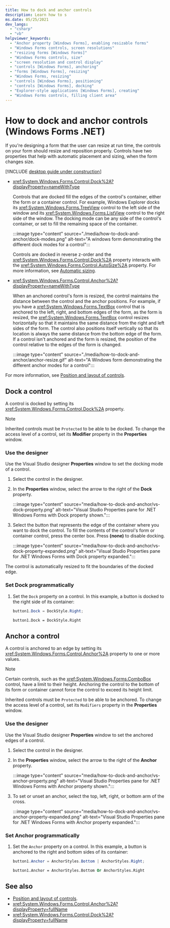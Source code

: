 ```yaml
---
title: How to dock and anchor controls
description: Learn how to s
ms.date: 05/25/2021
dev_langs:
  - "csharp"
  - "vb"
helpviewer_keywords:
  - "Anchor property [Windows Forms], enabling resizable forms"
  - "Windows Forms controls, screen resolutions"
  - "resizing forms [Windows Forms]"
  - "Windows Forms controls, size"
  - "screen resolution and control display"
  - "controls [Windows Forms], anchoring"
  - "forms [Windows Forms], resizing"
  - "Windows Forms, resizing"
  - "controls [Windows Forms], positioning"
  - "controls [Windows Forms], docking"
  - "Explorer-style applications [Windows Forms], creating"
  - "Windows Forms controls, filling client area"
---
```

# How to dock and anchor controls (Windows Forms .NET)

If you're designing a form that the user can resize at run time, the controls on your form should resize and reposition properly. Controls have two properties that help with automatic placement and sizing, when the form changes size.

[!INCLUDE [desktop guide under construction](../../includes/desktop-guide-preview-note.md)]

- <xref:System.Windows.Forms.Control.Dock%2A?displayProperty=nameWithType>

  Controls that are docked fill the edges of the control's container, either the form or a container control. For example, Windows Explorer docks its <xref:System.Windows.Forms.TreeView> control to the left side of the window and its <xref:System.Windows.Forms.ListView> control to the right side of the window. The docking mode can be any side of the control's container, or set to fill the remaining space of the container.

  :::image type="content" source="./media/how-to-dock-and-anchor/dock-modes.png" alt-text="A windows form demonstrating the different dock modes for a control":::

  Controls are docked in reverse z-order and the <xref:System.Windows.Forms.Control.Dock%2A> property interacts with the <xref:System.Windows.Forms.Control.AutoSize%2A> property. For more information, see [Automatic sizing](layout.md#automatic-sizing).

- <xref:System.Windows.Forms.Control.Anchor%2A?displayProperty=nameWithType>

  When an anchored control's form is resized, the control maintains the distance between the control and the anchor positions. For example, if you have a <xref:System.Windows.Forms.TextBox> control that is anchored to the left, right, and bottom edges of the form, as the form is resized, the <xref:System.Windows.Forms.TextBox> control resizes horizontally so that it maintains the same distance from the right and left sides of the form. The control also positions itself vertically so that its location is always the same distance from the bottom edge of the form. If a control isn't anchored and the form is resized, the position of the control relative to the edges of the form is changed.

  :::image type="content" source="./media/how-to-dock-and-anchor/anchor-resize.gif" alt-text="A Windows form demonstrating the different anchor modes for a control":::

For more information, see [Position and layout of controls](layout.md).

## Dock a control

A control is docked by setting its <xref:System.Windows.Forms.Control.Dock%2A> property.

> [!NOTE]
> Inherited controls must be `Protected` to be able to be docked. To change the access level of a control, set its **Modifier** property in the **Properties** window.

### Use the designer

Use the Visual Studio designer **Properties** window to set the docking mode of a control.

01. Select the control in the designer.

01. In the **Properties** window, select the arrow to the right of the **Dock** property.

    :::image type="content" source="media/how-to-dock-and-anchor/vs-dock-property.png" alt-text="Visual Studio Properties pane for .NET Windows Forms with Dock property shown.":::

01. Select the button that represents the edge of the container where you want to dock the control. To fill the contents of the control's form or container control, press the center box. Press **(none)** to disable docking.

    :::image type="content" source="media/how-to-dock-and-anchor/vs-dock-property-expanded.png" alt-text="Visual Studio Properties pane for .NET Windows Forms with Dock property expanded.":::

   The control is automatically resized to fit the boundaries of the docked edge.

### Set Dock programmatically

01. Set the `Dock` property on a control. In this example, a button is docked to the right side of its container:

    ```csharp
    button1.Dock = DockStyle.Right;
    ```

    ```vb
    button1.Dock = DockStyle.Right
    ```

## Anchor a control

A control is anchored to an edge by setting its <xref:System.Windows.Forms.Control.Anchor%2A> property to one or more values.

> [!NOTE]
> Certain controls, such as the <xref:System.Windows.Forms.ComboBox> control, have a limit to their height. Anchoring the control to the bottom of its form or container cannot force the control to exceed its height limit.
>
> Inherited controls must be `Protected` to be able to be anchored. To change the access level of a control, set its `Modifiers` property in the **Properties** window.

### Use the designer

Use the Visual Studio designer **Properties** window to set the anchored edges of a control.

01. Select the control in the designer.

01. In the **Properties** window, select the arrow to the right of the **Anchor** property.

    :::image type="content" source="media/how-to-dock-and-anchor/vs-anchor-property.png" alt-text="Visual Studio Properties pane for .NET Windows Forms with Anchor property shown.":::

01. To set or unset an anchor, select the top, left, right, or bottom arm of the cross.

    :::image type="content" source="media/how-to-dock-and-anchor/vs-anchor-property-expanded.png" alt-text="Visual Studio Properties pane for .NET Windows Forms with Anchor property expanded.":::

### Set Anchor programmatically

01. Set the `Anchor` property on a control. In this example, a button is anchored to the right and bottom sides of its container:

    ```csharp
    button1.Anchor = AnchorStyles.Bottom | AnchorStyles.Right;
    ```

    ```vb
    button1.Anchor = AnchorStyles.Bottom Or AnchorStyles.Right
    ```

## See also

- [Position and layout of controls](layout.md).
- <xref:System.Windows.Forms.Control.Anchor%2A?displayProperty=fullName>
- <xref:System.Windows.Forms.Control.Dock%2A?displayProperty=fullName>
